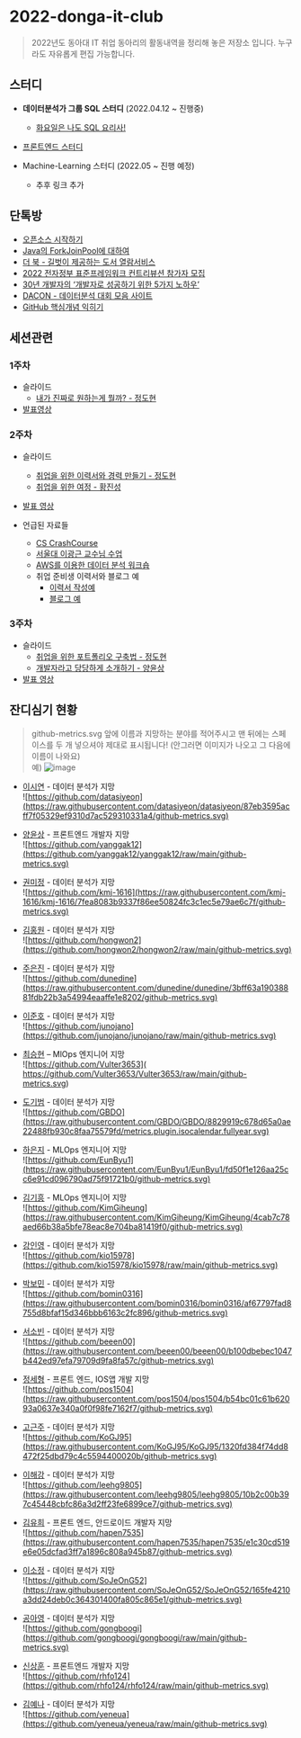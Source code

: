 # 2022-donga-it-club
> 2022년도 동아대 IT 취업 동아리의 활동내역을 정리해 놓은 저장소 입니다. 누구라도 자유롭게 편집 가능합니다.

## 스터디
- **데이터분석가 그룹 SQL 스터디** (2022.04.12 ~ 진행중)
   - [화요일은 나도 SQL 요리사!](https://github.com/donga-it-club/sql-study)

- [프론트엔드 스터디](https://yoonsang.notion.site/AWS-6a0d9259bc4f422bba83523d767afd33)

- Machine-Learning 스터디 (2022.05 ~ 진행 예정)
  - 추후 링크 추가 


## 단톡방
- [오픈소스 시작하기](https://naver.github.io/OpenSourceGuide/book/BetterContribution/why-contribute-to-open-source.html)
- [Java의 ForkJoinPool에 대하여](https://hamait.tistory.com/612)
- [더 북 - 길벗이 제공하는 도서 열람서비스](https://thebook.io )
- [2022 전자정부 표준프레임워크 컨트리뷰션 참가자 모집](https://www.egovframe.go.kr/home/ntt/nttRead.do?menuNo=74&bbsId=6&nttId=1849)
- [30년 개발자의 ‘개발자로 성공하기 위한 5가지 노하우’](https://youtu.be/_g29ihPpDnE)
- [DACON - 데이터분석 대회 모음 사이트](https://dacon.io/) 
- [GitHub 핵심개념 익히기](https://paullabworkspace.notion.site/GitHub-435ec8074bcf4353afb947f601a030df)

## 세션관련

### 1주차
- 슬라이드
  - [내가 진짜로 원하는게 뭘까? - 정도현](https://bit.ly/3Lki1Ee)
- [발표영상](https://drive.google.com/file/d/18gu5w2KfBK3aB-tOVpYAKdkuEaFYhwBs/view?usp=sharing)


### 2주차
- 슬라이드
  - [취업을 위한 이력서와 경력 만들기 - 정도현](https://bit.ly/3Klhli4)
  - [취업을 위한 여정 - 황진성](https://www.slideshare.net/secret/42sXSD0I3Vc7WJ)
- [발표 영상](https://bit.ly/3J7NjwE)

- 언급된 자료들
  - [CS CrashCourse](https://www.youtube.com/playlist?list=PL8dPuuaLjXtNlUrzyH5r6jN9ulIgZBpdo)
  - [서울대 이광근 교수님 수업](https://cse.snu.ac.kr/node/20089)
  - [AWS를 이용한 데이터 분석 워크숍](https://catalog.us-east-1.prod.workshops.aws/workshops/44c91c21-a6a4-4b56-bd95-56bd443aa449/ko-KR)
  - 취업 준비생 이력서와 블로그 예
    - [이력서 작성예](https://github.com/donga-it-club/donga-it-club/blob/main/resume_sample.md)
    - [블로그 예](https://6058ah.tistory.com/)

### 3주차
- 슬라이드
  - [취업을 위한 포트폴리오 구축법 - 정도현](https://bit.ly/3MfHIqf)
  - [개발자라고 당당하게 소개하기 - 양윤상](https://bit.ly/3E5tLIo)
- [발표 영상](https://bit.ly/3O9F7zU)

## 잔디심기 현황

> github-metrics.svg 앞에 이름과 지망하는 분야를 적어주시고 맨 뒤에는 스페이스를 두 개 넣으셔야 제대로 표시됩니다! (안그러면 이미지가 나오고 그 다음에 이름이 나와요)  
예) ![image](https://user-images.githubusercontent.com/3435720/163311973-8d35e9c1-edd8-48c4-99d0-3af66862f59e.png)

- [이시연](https://github.com/datasiyeon) - 데이터 분석가 지망  
![https://github.com/datasiyeon](https://raw.githubusercontent.com/datasiyeon/datasiyeon/87eb3595acff7f05329ef9310d7ac529310331a4/github-metrics.svg)

- [양윤상](https://github.com/yanggak12) - 프론트엔드 개발자 지망  
![https://github.com/yanggak12](https://github.com/yanggak12/yanggak12/raw/main/github-metrics.svg)

- [권미정](https://github.com/kmj-1616) - 데이터 분석가 지망  
![https://github.com/kmj-1616](https://raw.githubusercontent.com/kmj-1616/kmj-1616/7fea8083b9337f86ee50824fc3c1ec5e79ae6c7f/github-metrics.svg)

- [김홍원](https://github.com/hongwon2) - 데이터 분석가 지망  
![https://github.com/hongwon2](https://github.com/hongwon2/hongwon2/raw/main/github-metrics.svg)

- [주은진](https://github.com/dunedine) - 데이터 분석가 지망  
![https://github.com/dunedine](https://raw.githubusercontent.com/dunedine/dunedine/3bff63a19038881fdb22b3a54994eaaffe1e8202/github-metrics.svg)

- [이준호](https://github.com/junojano) - 데이터 분석가 지망  
![https://github.com/junojano](https://github.com/junojano/junojano/raw/main/github-metrics.svg)  

- [최승현](https://github.com/Vulter3653) – MlOps 엔지니어 지망  
![https://github.com/Vulter3653]( https://github.com/Vulter3653/Vulter3653/raw/main/github-metrics.svg)

- [도기범](https://github.com/GBDO) - 데이터 분석가 지망  
![https://github.com/GBDO](https://raw.githubusercontent.com/GBDO/GBDO/8829919c678d65a0ae22488fb930c8faa75579fd/metrics.plugin.isocalendar.fullyear.svg)  

- [하은지](https://github.com/EunByu1) - MLOps 엔지니어 지망  
![https://github.com/EunByu1](https://raw.githubusercontent.com/EunByu1/EunByu1/fd50f1e126aa25cc6e91cd096790ad75f91721b0/github-metrics.svg)  

- [김기흥](https://github.com/KimGiheung) - MLOps 엔지니어 지망  
![https://github.com/KimGiheung](https://raw.githubusercontent.com/KimGiheung/KimGiheung/4cab7c78aed66b38a5bfe78eac8e704ba81419f0/github-metrics.svg)

- [강인영](https://github.com/kio15978) - 데이터 분석가 지망  
![https://github.com/kio15978](https://github.com/kio15978/kio15978/raw/main/github-metrics.svg)

- [박보민](https://github.com/bomin0316) - 데이터 분석가 지망  
![https://github.com/bomin0316](https://raw.githubusercontent.com/bomin0316/bomin0316/af67797fad8755d8bfaf15d346bbb6163c2fc896/github-metrics.svg)

- [서소빈](https://github.com/beeen00) - 데이터 분석가 지망  
![https://github.com/beeen00](https://raw.githubusercontent.com/beeen00/beeen00/b100dbebec1047b442ed97efa79709d9fa8fa57c/github-metrics.svg)

- [정세형](https://github.com/pos1504) - 프론트 엔드, IOS앱 개발 지망  
![https://github.com/pos1504](https://raw.githubusercontent.com/pos1504/pos1504/b54bc01c61b62093a0637e340a0f0f98fe7162f7/github-metrics.svg)

- [고근주](https://github.com/KoGJ95) - 데이터 분석가 지망  
![https://github.com/KoGJ95](https://raw.githubusercontent.com/KoGJ95/KoGJ95/1320fd384f74dd8472f25dbd79c4c5594400020b/github-metrics.svg)

- [이해강](https://github.com/leehg9805) - 데이터 분석가 지망  
![https://github.com/leehg9805](https://raw.githubusercontent.com/leehg9805/leehg9805/10b2c00b397c45448cbfc86a3d2ff23fe6899ce7/github-metrics.svg)
  
- [김유희](https://github.com/hapen7535) - 프론트 엔드, 안드로이드 개발자 지망  
![https://github.com/hapen7535](https://raw.githubusercontent.com/hapen7535/hapen7535/e1c30cd519e6e05dcfad3ff7a1896c808a945b87/github-metrics.svg)  
  
- [이소정](https://github.com/SoJeOnG52) - 데이터 분석가 지망   
![https://github.com/SoJeOnG52](https://raw.githubusercontent.com/SoJeOnG52/SoJeOnG52/165fe4210a3dd24deb0c364301400fa805c865e1/github-metrics.svg)
  
- [공아영](https://github.com/gongboogi) - 데이터 분석가 지망  
![https://github.com/gongboogi](https://github.com/gongboogi/gongboogi/raw/main/github-metrics.svg)

- [신상훈](https://github.com/rhfo124) - 프론트엔드 개발자 지망  
![https://github.com/rhfo124](https://github.com/rhfo124/rhfo124/raw/main/github-metrics.svg) 

- [김예나](https://github.com/yeneua) - 데이터 분석가 지망  
![https://github.com/yeneua](https://github.com/yeneua/yeneua/raw/main/github-metrics.svg)


